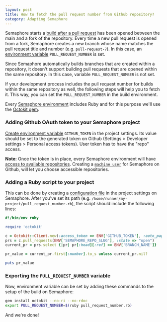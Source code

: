 ```yaml
---
layout: post
title: How to fetch the pull request number from Github repository?
category: Adapting Semaphore
---
```


Semaphore starts a [build after a pull request](/docs/building-pull-requests.html)
has been opened between the main and a fork of the repository.
Every time a new pull request is opened from a fork, Semaphore creates a new branch
whose name matches the pull request title and number (e.g. `pull-request-7`).
In this case, an [environment variable](/docs/available-environment-variables.html)
`PULL_REQUEST_NUMBER` is set.

Since Semaphore automatically builds branches that are created
within a repository, it doesn't support building pull requests that are opened
within the same repository. In this case, variable `PULL_REQUEST_NUMBER` is not set.

If your development process includes the pull request number
for builds within the same repository as well,
the following steps will help you to fetch it.
This way, you can set the `PULL_REQUEST_NUMBER` in the build environment.

Every [Semaphore environment](/docs/supported-stack.html) includes Ruby and
for this purpose we'll use the [Octokit gem](https://github.com/octokit/octokit.rb).

### Adding Github OAuth token to your Semaphore project

[Create environment variable](/docs/exporting-environment-variables.html)
`GITHUB_TOKEN` in the project settings. Its value should be set to the generated token
on Github (Settings > Developer settings > Personal access tokens).
User token has to have the "repo" access.

__Note:__
Once the token is in place,
every Semaphore environment will have [access to available repositories](https://developer.github.com/apps/building-oauth-apps/scopes-for-oauth-apps/).
Creating a [`machine user`](https://developer.github.com/v3/guides/managing-deploy-keys/#machine-users)
for Semaphore on Github, will let you choose accessible repositories.

### Adding a Ruby script to your project

This can be done by creating a [configuration file](/docs/adding-configuration-files.html)
in the project settings on Semaphore.
After you've set its path (e.g. `/home/runner/my-project/pull_request_number.rb`),
the script should include the following lines:

```ruby
#!/bin/env ruby

require 'octokit'

c = Octokit::Client.new(:access_token => ENV['GITHUB_TOKEN'], :auto_paginate => true)
prs = c.pull_requests(ENV['SEMAPHORE_REPO_SLUG'], :state => "open")
current_pr = prs.select {|pr| pr[:head][:ref] == ENV['BRANCH_NAME']}

pr_value = current_pr.first[:number].to_s unless current_pr.nil?

puts pr_value
```

### Exporting the `PULL_REQUEST_NUMBER` variable

Now, environment variable can be set by adding these commands
to the setup of the build on Semaphore:

```bash
gem install octokit --no-ri --no-rdoc
export PULL_REQUEST_NUMBER=$(ruby pull_request_number.rb)
```

And we're done!
